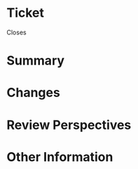 # Ticket
Closes <!-- issue number -->

# Summary
<!-- summary -->

# Changes
<!-- changes -->

# Review Perspectives
<!-- review perspectives -->

# Other Information
<!-- other information -->
